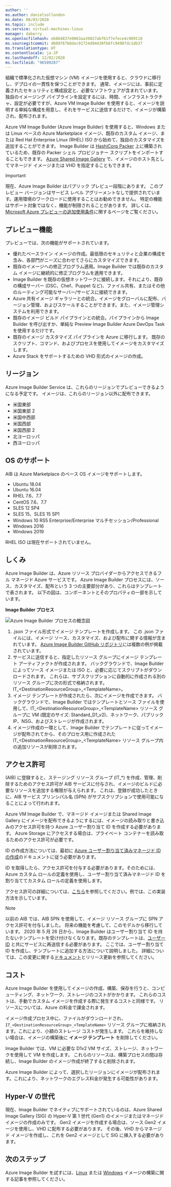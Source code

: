 ```yaml
---
author: ''
ms.author: danielsollondon
ms.date: 08/03/2020
ms.topic: include
ms.service: virtual-machines-linux
manager: daberry
ms.openlocfilehash: eb864837e9063aa39827abf61f7efece4c909118
ms.sourcegitcommit: d60976768dec91724d94430fb6fc9498fdc1db37
ms.translationtype: HT
ms.contentlocale: ja-JP
ms.lasthandoff: 12/02/2020
ms.locfileid: "96509287"
---
```

組織で標準化された仮想マシン (VM) イメージを使用すると、クラウドに移行し、デプロイの一貫性を保つことができます。 通常、イメージには、事前に定義されたセキュリティと構成設定と、必要なソフトウェアが含まれています。 独自のイメージング パイプラインを設定するには、時間、インフラストラクチャ、設定が必要ですが、Azure VM Image Builder を使用すると、イメージを説明する単純な構成を用意し、それをサービスに送信するだけで、イメージが構築され、配布されます。
 
Azure VM Image Builder (Azure Image Builder) を使用すると、Windows または Linux ベースの Azure Marketplace イメージ、既存のカスタム イメージ、または Red Hat Enterprise Linux (RHEL) ISO から始めて、独自のカスタマイズを追加することができます。 Image Builder は [HashiCorp Packer](https://packer.io/) 上に構築されているため、既存の Packer シェル プロビジョナー スクリプトをインポートすることもできます。 [Azure Shared Image Gallery](../articles/virtual-machines/windows/shared-image-galleries.md) で、イメージのホスト先としてマネージド イメージまたは VHD を指定することもできます。

> [!IMPORTANT]
> 現在、Azure Image Builder はパブリック プレビュー段階にあります。
> このプレビュー バージョンはサービス レベル アグリーメントなしで提供されています。運用環境のワークロードに使用することはお勧めできません。 特定の機能はサポート対象ではなく、機能が制限されることがあります。 詳しくは、[Microsoft Azure プレビューの追加使用条件](https://azure.microsoft.com/support/legal/preview-supplemental-terms/)に関するページをご覧ください。

## <a name="preview-features"></a>プレビュー機能

プレビューでは、次の機能がサポートされています。

- 優れたベースライン イメージの作成。最低限のセキュリティと企業の構成を含み、各部門がニーズに合わせてさらにカスタマイズできます。
- 既存のイメージへの修正プログラム適用。Image Builder では既存のカスタム イメージに継続的に修正プログラムを適用できます。
- Image Builder を既存の仮想ネットワークに接続します。それにより、既存の構成サーバー (DSC、Chef、Puppet など)、ファイル共有、またはその他のルーティング可能なサーバー/サービスに接続できます。
- Azure 共有イメージ ギャラリーとの統合。イメージをグローバルに配布、バージョン管理、およびスケールすることができます。また、イメージ管理システムを利用できます。
- 既存のイメージ ビルド パイプラインとの統合。パイプラインから Image Builder を呼び出すか、単純な Preview Image Builder Azure DevOps Task を使用するだけです。
- 既存のイメージ カスタマイズ パイプラインを Azure に移行します。 既存のスクリプト、コマンド、およびプロセスを使用してイメージをカスタマイズします。
- Azure Stack をサポートするための VHD 形式のイメージの作成。
 

## <a name="regions"></a>リージョン
Azure Image Builder Service は、これらのリージョンでプレビューできるようになる予定です。 イメージは、これらのリージョン以外に配布できます。
- 米国東部
- 米国東部 2
- 米国中西部
- 米国西部
- 米国西部 2
- 北ヨーロッパ
- 西ヨーロッパ

## <a name="os-support"></a>OS のサポート
AIB は Azure Marketplace のベース OS イメージをサポートします。
- Ubuntu 18.04
- Ubuntu 16.04
- RHEL 7.6、7.7
- CentOS 7.6、7.7
- SLES 12 SP4
- SLES 15、SLES 15 SP1
- Windows 10 RS5 Enterprise/Enterprise マルチセッション/Professional
- Windows 2016
- Windows 2019

RHEL ISO は現在サポートされていません。

## <a name="how-it-works"></a>しくみ

Azure Image Builder は、Azure リソース プロバイダーからアクセスできるフル マネージド Azure サービスです。 Azure Image Builder プロセスには、ソース、カスタマイズ、配布という 3 つの主要部分があり、これらはテンプレートで表されます。 以下の図は、コンポーネントとそのプロパティの一部を示しています。 
 

**Image Builder プロセス** 

![Azure Image Builder プロセスの概念図](./media/virtual-machines-image-builder-overview/image-builder-process.png)

1. .json ファイル形式でイメージ テンプレートを作成します。 この .json ファイルには、イメージ ソース、カスタマイズ、および配布に関する情報が含まれています。 [Azure Image Builder GitHub リポジトリ](https://github.com/danielsollondon/azvmimagebuilder/tree/master/quickquickstarts)には複数の例が掲載されています。
1. サービスに送信すると、指定したリソース グループにイメージ テンプレート アーティファクトが作成されます。 バックグラウンドで、Image Builder によってソース イメージまたは ISO と、必要に応じてスクリプトがダウンロードされます。 これらは、サブスクリプションに自動的に作成される別のリソース グループに次の形式で格納されます。IT_\<DestinationResourceGroup>_\<TemplateName>。 
1. イメージ テンプレートが作成されたら、次にイメージを作成できます。 バックグラウンドで、Image Builder ではテンプレートとソース ファイルを使用して、IT_\<DestinationResourceGroup>_\<TemplateName> リソース グループに VM (既定のサイズ: Standard_D1_v2)、ネットワーク、パブリック IP、NSG、およびストレージが作成されます。
1. イメージ作成の一環として、Image Builder でテンプレートに従ってイメージが配布されてから、そのプロセス用に作成された IT_\<DestinationResourceGroup>_\<TemplateName> リソース グループ内の追加リソースが削除されます。


## <a name="permissions"></a>アクセス許可
(AIB) に登録すると、ステージング リソース グループ (IT_*) を作成、管理、削除するためのアクセス許可が AIB サービスに付与され、イメージのビルドに必要なリソースを追加する権限が与えられます。 これは、登録が成功したときに、AIB サービス プリンシパル名 (SPN) がサブスクリプションで使用可能になることによって行われます。

Azure VM Image Builder で、マネージド イメージまたは Shared Image Gallery にイメージを配布できるようにするには、イメージの読み取りと書き込みのアクセス許可を持つ Azure ユーザー割り当て ID を作成する必要があります。 Azure Storage にアクセスする場合は、プライベート コンテナーを読み取るためのアクセス許可が必要です。

ID の作成方法については、最初に [Azure ユーザー割り当て済みマネージド ID の作成](../articles/active-directory/managed-identities-azure-resources/how-to-manage-ua-identity-cli.md)のドキュメントに従う必要があります。

ID を取得したら、アクセス許可を付与する必要があります。そのためには、Azure カスタム ロールの定義を使用し、ユーザー割り当て済みマネージド ID を割り当ててカスタム ロールの定義を使用します。

アクセス許可の詳細については、[こちら](https://github.com/danielsollondon/azvmimagebuilder/blob/master/aibPermissions.md#azure-vm-image-builder-permissions-explained-and-requirements)を参照してください。例では、この実装方法を示しています。

> [!Note]
> 以前の AIB では、AIB SPN を使用して、イメージ リソース グループに SPN アクセス許可を付与しました。 将来の機能を考慮して、このモデルから移行しています。 2020 年 5 月 26 日から、Image Builder はユーザー割り当て ID を持たないテンプレートを受け付けなくなります。既存のテンプレートは、[ユーザー ID](../articles/virtual-machines/linux/image-builder-json.md?bc=%2fazure%2fvirtual-machines%2fwindows%2fbreadcrumb%2ftoc.json&toc=%2fazure%2fvirtual-machines%2fwindows%2ftoc.json#identity) と共にサービスに再送信する必要があります。 ここでは、ユーザー割り当て ID を作成し、テンプレートに追加する方法について説明しました。 詳細については、この変更に関する[ドキュメント](https://github.com/danielsollondon/azvmimagebuilder#service-updates-and-latest-release-information)とリリース更新を参照してください。

## <a name="costs"></a>コスト
Azure Image Builder を使用してイメージの作成、構築、保存を行うと、コンピューティング、ネットワーク、ストレージのコストがかかります。 これらのコストは、手動でカスタム イメージを作成する際に発生するコストと同様です。 リソースについては、Azure の料金で課金されます。 

イメージ作成プロセス中に、ファイルがダウンロードされ、`IT_<DestinationResourceGroup>_<TemplateName>` リソース グループに格納されます。これにより、小額のストレージ コストが発生します。 これらを維持しない場合は、イメージの構築後に **イメージ テンプレート** を削除してください。
 
Image Builder では、VM に必要な D1v2 VM サイズ、ストレージ、ネットワークを使用して VM を作成します。 これらのリソースは、構築プロセスの間は存続し、Image Builder のイメージ作成が終了すると削除されます。 
 
Azure Image Builder によって、選択したリージョンにイメージが配布されます。これにより、ネットワークのエグレス料金が発生する可能性があります。

## <a name="hyper-v-generation"></a>Hyper-V の世代
現在、Image Builder でネイティブにサポートされているのは、Azure Shared Image Gallery (SIG) の Hyper-V 第 1 世代 (Gen1) のイメージまたはマネージド イメージの作成のみです。 Gen2 イメージを作成する場合は、ソース Gen2 イメージを使用し、VHD に配布する必要があります。 その後、VHD からマネージド イメージを作成し、これを Gen2 イメージとして SIG に挿入する必要があります。
 
## <a name="next-steps"></a>次のステップ 
 
Azure Image Builder を試すには、[Linux](../articles/virtual-machines/linux/image-builder.md) または [Windows](../articles/virtual-machines/windows/image-builder.md) イメージの構築に関する記事を参照してください。
